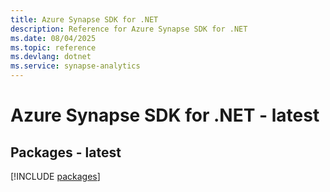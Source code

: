 ```yaml
---
title: Azure Synapse SDK for .NET
description: Reference for Azure Synapse SDK for .NET
ms.date: 08/04/2025
ms.topic: reference
ms.devlang: dotnet
ms.service: synapse-analytics
---
```

# Azure Synapse SDK for .NET - latest
## Packages - latest
[!INCLUDE [packages](synapse-index.md)]